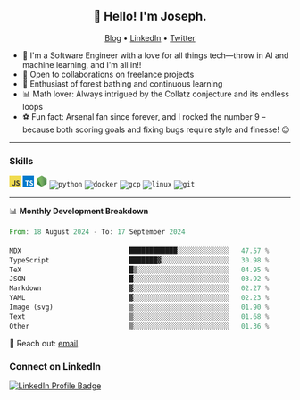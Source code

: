 <h2 align="center">👋 Hello! I'm Joseph.</h2>
<p align="center">
  <a href="https://ngugi-dev-blog-page.vercel.app/blog/">Blog</a> •
  <a href="https://www.linkedin.com/in/dev-joseph">LinkedIn</a> •
  <a href="#">Twitter</a> 
</p>


- 🔭 I'm a Software Engineer with a love for all things tech—throw in AI and machine learning, and I'm all in!!
- 💬 Open to collaborations on freelance projects
- 🌳 Enthusiast of forest bathing and continuous learning
- 📊 Math lover: Always intrigued by the Collatz conjecture and its endless loops
- ⚽ Fun fact: Arsenal fan since forever, and I rocked the number 9 – because both scoring goals and fixing bugs require style and finesse! 😉

-------


### Skills
<code><img height="20" alt="javascript" src="https://raw.githubusercontent.com/github/explore/80688e429a7d4ef2fca1e82350fe8e3517d3494d/topics/javascript/javascript.png"></code>
<code><img height="20" alt="typescript" src="https://raw.githubusercontent.com/github/explore/80688e429a7d4ef2fca1e82350fe8e3517d3494d/topics/typescript/typescript.png"></code>
<code><img height="20" alt="nodejs" src="https://raw.githubusercontent.com/github/explore/80688e429a7d4ef2fca1e82350fe8e3517d3494d/topics/nodejs/nodejs.png"></code>
<code><img height="20" alt="python" src="https://cdn.cdnlogo.com/logos/p/3/python.svg"></code>
<code><img height="20" alt="docker" src="https://cdn.worldvectorlogo.com/logos/docker.svg"></code>
<code><img height="20" alt="gcp" src="https://cdn.cdnlogo.com/logos/g/75/google-cloud.svg"></code>
<code><img height="20" alt="linux" src="https://cdn.cdnlogo.com/logos/l/21/linux-tux.svg"></code>
<code><img height="20" alt="git" src="https://cdn.worldvectorlogo.com/logos/git-icon.svg"></code>

-------

📊 **Monthly Development Breakdown**

<!--START_SECTION:waka-->

```rust
From: 18 August 2024 - To: 17 September 2024

MDX                           ████████████░░░░░░░░░░░░░   47.57 %
TypeScript                    ███████▓░░░░░░░░░░░░░░░░░   30.98 %
TeX                           █▒░░░░░░░░░░░░░░░░░░░░░░░   04.95 %
JSON                          █░░░░░░░░░░░░░░░░░░░░░░░░   03.92 %
Markdown                      ▓░░░░░░░░░░░░░░░░░░░░░░░░   02.27 %
YAML                          ▓░░░░░░░░░░░░░░░░░░░░░░░░   02.23 %
Image (svg)                   ▒░░░░░░░░░░░░░░░░░░░░░░░░   01.90 %
Text                          ▒░░░░░░░░░░░░░░░░░░░░░░░░   01.68 %
Other                         ▒░░░░░░░░░░░░░░░░░░░░░░░░   01.36 %
```

<!--END_SECTION:waka-->

📧 Reach out: [email](mailto:josephngugi.dev@gmail.com)

### Connect on LinkedIn
[![LinkedIn Profile Badge](https://img.shields.io/badge/LinkedIn-2D9CDB?style=for-the-badge&logo=linkedin&logoColor=white)](https://www.linkedin.com/in/dev-joseph)
